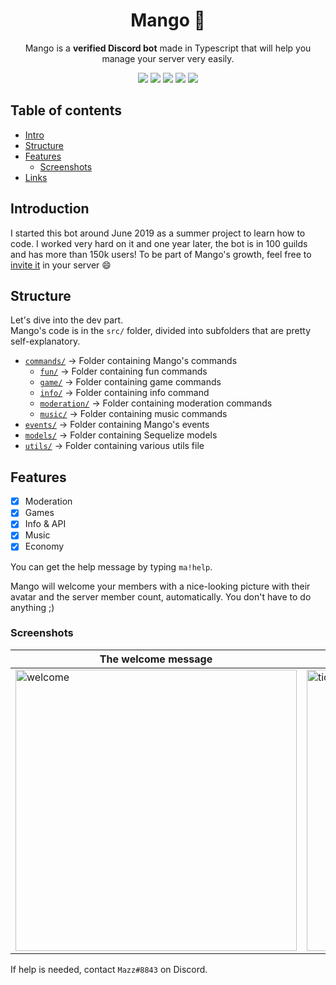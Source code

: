 <div align="center">
    <h1>Mango 🥭</h1>
    <p>Mango is a <b>verified Discord bot</b> made in Typescript that will help you manage your server very easily.</p>
    <p>
        <img src="https://travis-ci.com/mazzlabs/Mango.svg?branch=master" />
        <img src="https://github.com/mazzlabs/Mango/workflows/NPM/badge.svg" />
        <img src="https://img.shields.io/github/license/mazzlabs/Mango" />
        <img src="https://badges.depfu.com/badges/6dea69dd7041b22fb2d1ae17eb72fbe3/status.svg" />
        <img src="https://badges.depfu.com/badges/6dea69dd7041b22fb2d1ae17eb72fbe3/overview.svg" />
    </p>
</div>

## Table of contents
- [Intro](#Introduction)
- [Structure](#Structure)
- [Features](#Features)
    - [Screenshots](#Screenshots)
- [Links](#links)

## Introduction
I started this bot around June 2019 as a summer project to learn how to code. I worked very hard on it and one year later, the bot is in 100 guilds and has more than 150k users! To be part of Mango's growth, feel free to [invite it](https://discord.com/oauth2/authorize?client_id=497443144632238090&permissions=8&scope=bot) in your server :smile:

## Structure
Let's dive into the dev part.
<br>Mango's code is in the ```src/``` folder, divided into subfolders that are pretty self-explanatory.
- [```commands/```](https://github.com/mazzlabs/Mango/tree/master/src/commands) → Folder containing Mango's commands
    - [```fun/```](https://github.com/mazzlabs/Mango/tree/master/src/commands/fun) → Folder containing fun commands
    - [```game/```](https://github.com/mazzlabs/Mango/tree/master/src/commands/game) → Folder containing game commands
    - [```info/```](https://github.com/mazzlabs/Mango/tree/master/src/commands/info) → Folder containing info command
    - [```moderation/```](https://github.com/mazzlabs/Mango/tree/master/src/commands/moderation) → Folder containing moderation commands
    - [```music/```](https://github.com/mazzlabs/Mango/tree/master/src/commands/music) → Folder containing music commands
- [```events/```](https://github.com/mazzlabs/Mango/tree/master/src/events) → Folder containing Mango's events
- [```models/```](https://github.com/mazzlabs/Mango/tree/master/src/models) → Folder containing Sequelize models
- [```utils/```](https://github.com/mazzlabs/Mango/tree/master/src/utils) → Folder containing various utils file

## Features
- [x] Moderation
- [x] Games
- [x] Info & API
- [x] Music 
- [x] Economy

You can get the help message by typing ```ma!help```.

Mango will welcome your members with a nice-looking picture with their avatar and the server member count, automatically. You don't have to do anything ;)

### Screenshots
The welcome message | The canvas command
------------------- | ------------------
<img src="https://i.imgur.com/BWYHFlh.png" alt="welcome" width=450> | <img src="https://i.imgur.com/uldNvl9.png" alt="tictactoe" width=450>

If help is needed, contact ```Mazz#8843``` on Discord.
